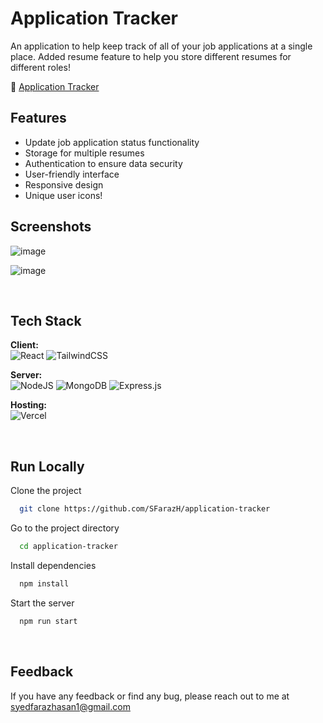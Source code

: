 
# Application Tracker

An application to help keep track of all of your job applications at a single place. Added resume feature to help you store different resumes for different roles!

🔗 [Application Tracker](https://application-tracker-sable.vercel.app/)


## Features

- Update job application status functionality
- Storage for multiple resumes
- Authentication to ensure data security
- User-friendly interface
- Responsive design
- Unique user icons!


## Screenshots

![image](https://github.com/SFarazH/application-tracker/assets/75844866/12898201-4787-4aad-b380-397b22f05a49)


![image](https://github.com/SFarazH/application-tracker/assets/75844866/a17f6a4a-dc6a-47e8-bd66-be548d3bf8b2)

<br/>

## Tech Stack

**Client:** <br/>
![React](https://img.shields.io/badge/react-%2320232a.svg?style=for-the-badge&logo=react&logoColor=%2361DAFB)
![TailwindCSS](https://img.shields.io/badge/tailwindcss-%2338B2AC.svg?style=for-the-badge&logo=tailwind-css&logoColor=white)

**Server:**  <br/>
![NodeJS](https://img.shields.io/badge/node.js-6DA55F?style=for-the-badge&logo=node.js&logoColor=white)
![MongoDB](https://img.shields.io/badge/MongoDB-%234ea94b.svg?style=for-the-badge&logo=mongodb&logoColor=white)
![Express.js](https://img.shields.io/badge/express.js-%23404d59.svg?style=for-the-badge&logo=express&logoColor=%2361DAFB)

**Hosting:** <br/>
![Vercel](https://img.shields.io/badge/vercel-%23000000.svg?style=for-the-badge&logo=vercel&logoColor=white)

<br/>

## Run Locally

Clone the project

```bash
  git clone https://github.com/SFarazH/application-tracker
```

Go to the project directory

```bash
  cd application-tracker
```

Install dependencies

```bash
  npm install
```

Start the server

```bash
  npm run start
```
<br/>

## Feedback

If you have any feedback or find any bug, please reach out to me at syedfarazhasan1@gmail.com

